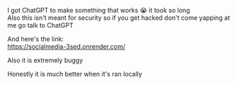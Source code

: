 I got ChatGPT to make something that works :sob: it took so long\
Also this isn't meant for security so if you get hacked don't come yapping at me go talk to ChatGPT

And here's the link:\
https://socialmedia-3sed.onrender.com/

Also it is extremely buggy


Honestly it is much better when it's ran locally
